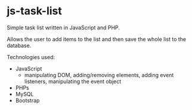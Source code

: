 # js-task-list
Simple task list written in JavaScript and PHP.

Allows the user to add items to the list and then save the whole list to the database.

Technologies used:
- JavaScript
    - manipulating DOM, adding/removing elements, adding event listeners, manipulating the event object
- PHPs
- MySQL
- Bootstrap

